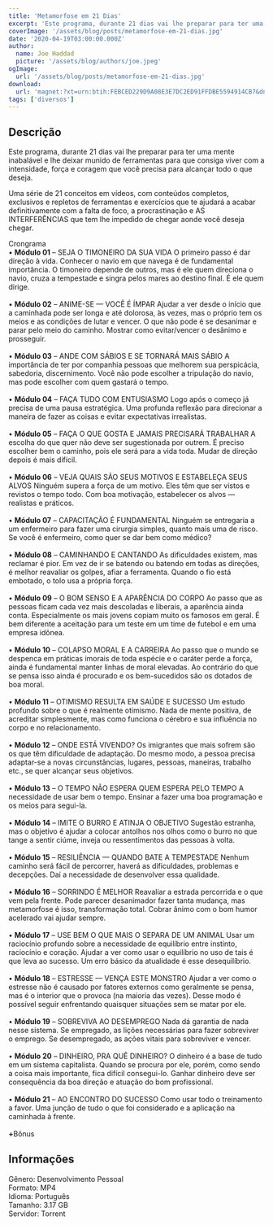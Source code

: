 ```yaml
---
title: 'Metamorfose em 21 Dias'
excerpt: 'Este programa, durante 21 dias vai lhe preparar para ter uma mente inabalável e lhe deixar munido de ferramentas para que consiga viver com a intensidade, força e coragem que você precisa para alcançar todo o que deseja.  Uma série de 21 conceitos em vídeos, com conteúdos completos, e'
coverImage: '/assets/blog/posts/metamorfose-em-21-dias.jpg'
date: '2020-04-19T03:00:00.000Z'
author:
  name: Joe Haddad
  picture: '/assets/blog/authors/joe.jpeg'
ogImage:
  url: '/assets/blog/posts/metamorfose-em-21-dias.jpg'
download:
  url: 'magnet:?xt=urn:btih:FEBCED229D9A08E3E7DC2ED91FFDBE5594914CB7&dn=Curso%20METAMORFOSE%20EM%2021%20DIAS%20-%20Nando%20Pinheiro%20%5b2019%5d&tr=udp%3a%2f%2ftracker.openbittorrent.com%3a1337%2fannounce&tr=udp%3a%2f%2ftracker.opentrackr.org%3a1337%2fannounce'
tags: ['diversos']
---
```

<h2>Descrição</h2>
<p></p><p>Este programa, durante 21 dias vai lhe preparar para ter uma mente inabalável e lhe deixar munido de ferramentas para que consiga viver com a intensidade, força e coragem que você precisa para alcançar todo o que deseja.</p><p>Uma série de 21 conceitos em vídeos, com conteúdos completos, exclusivos e repletos de ferramentas e exercícios que te ajudará a acabar definitivamente com a falta de foco, a procrastinação e AS INTERFERÊNCIAS que tem lhe impedido de chegar aonde você deseja chegar.</p><div class="su-spoiler su-spoiler-style-default su-spoiler-icon-plus su-spoiler-closed" data-anchor-in-url="no" data-scroll-offset="0"><div class="su-spoiler-title" role="button" tabindex="0"><span class="su-spoiler-icon"></span>Crongrama</div><div class="su-spoiler-content su-u-clearfix su-u-trim">• <strong>Módulo 01</strong> – SEJA O TIMONEIRO DA SUA VIDA O primeiro passo é dar direção à vida. Conhecer o navio em que navega é de fundamental importância. O timoneiro depende de outros, mas é ele quem direciona o navio, cruza a tempestade e singra pelos mares ao destino final. É ele quem dirige.<br/><br/>• <strong>Módulo 02</strong> – ANIME-SE — VOCÊ É ÍMPAR Ajudar a ver desde o início que a caminhada pode ser longa e até dolorosa, às vezes, mas o próprio tem os meios e as condições de lutar e vencer. O que não pode é se desanimar e parar pelo meio do caminho. Mostrar como evitar/vencer o desânimo e prosseguir.<br/><br/>• <strong>Módulo 03</strong> – ANDE COM SÁBIOS E SE TORNARÁ MAIS SÁBIO A importância de ter por companhia pessoas que melhorem sua perspicácia, sabedoria, discernimento. Você não pode escolher a tripulação do navio, mas pode escolher com quem gastará o tempo.<br/><br/>• <strong>Módulo 04</strong> – FAÇA TUDO COM ENTUSIASMO Logo após o começo já precisa de uma pausa estratégica. Uma profunda reflexão para direcionar a maneira de fazer as coisas e evitar expectativas irrealistas.<br/><br/>• <strong>Módulo 05</strong> – FAÇA O QUE GOSTA E JAMAIS PRECISARÁ TRABALHAR A escolha do que quer não deve ser sugestionada por outrem. É preciso escolher bem o caminho, pois ele será para a vida toda. Mudar de direção depois é mais difícil.<br/><br/>• <strong>Módulo 06</strong> – VEJA QUAIS SÃO SEUS MOTIVOS E ESTABELEÇA SEUS ALVOS Ninguém supera a força de um motivo. Eles têm que ser vistos e revistos o tempo todo. Com boa motivação, estabelecer os alvos — realistas e práticos.<br/><br/>• <strong>Módulo 07</strong> – CAPACITAÇÃO É FUNDAMENTAL Ninguém se entregaria a um enfermeiro para fazer uma cirurgia simples, quanto mais uma de risco. Se você é enfermeiro, como quer se dar bem como médico?<br/><br/>• <strong>Módulo 08</strong> – CAMINHANDO E CANTANDO As dificuldades existem, mas reclamar é pior. Em vez de ir se batendo ou batendo em todas as direções, é melhor reavaliar os golpes, afiar a ferramenta. Quando o fio está embotado, o tolo usa a própria força.<br/><br/>• <strong>Módulo 09</strong> – O BOM SENSO E A APARÊNCIA DO CORPO Ao passo que as pessoas ficam cada vez mais descoladas e liberais, a aparência ainda conta. Especialmente os mais jovens copiam muito os famosos em geral. É bem diferente a aceitação para um teste em um time de futebol e em uma empresa idônea.<br/><br/>• <strong>Módulo 10</strong> – COLAPSO MORAL E A CARREIRA Ao passo que o mundo se despenca em práticas imorais de toda espécie e o caráter perde a força, ainda é fundamental manter linhas de moral elevadas. Ao contrário do que se pensa isso ainda é procurado e os bem-sucedidos são os dotados de boa moral.<br/><br/>• <strong>Módulo 11</strong> – OTIMISMO RESULTA EM SAÚDE E SUCESSO Um estudo profundo sobre o que é realmente otimismo. Nada de mente positiva, de acreditar simplesmente, mas como funciona o cérebro e sua influência no corpo e no relacionamento.<br/><br/>• <strong>Módulo 12</strong> – ONDE ESTÁ VIVENDO? Os imigrantes que mais sofrem são os que têm dificuldade de adaptação. Do mesmo modo, a pessoa precisa adaptar-se a novas circunstâncias, lugares, pessoas, maneiras, trabalho etc., se quer alcançar seus objetivos.<br/><br/>• <strong>Módulo 13</strong> – O TEMPO NÃO ESPERA QUEM ESPERA PELO TEMPO A necessidade de usar bem o tempo. Ensinar a fazer uma boa programação e os meios para segui-la.<br/><br/>• <strong>Módulo 14</strong> – IMITE O BURRO E ATINJA O OBJETIVO Sugestão estranha, mas o objetivo é ajudar a colocar antolhos nos olhos como o burro no que tange a sentir ciúme, inveja ou ressentimentos das pessoas à volta.<br/><br/>• <strong>Módulo 15</strong> – RESILIÊNCIA — QUANDO BATE A TEMPESTADE Nenhum caminho será fácil de percorrer, haverá as dificuldades, problemas e decepções. Daí a necessidade de desenvolver essa qualidade.<br/><br/>• <strong>Módulo 16</strong> – SORRINDO É MELHOR Reavaliar a estrada percorrida e o que vem pela frente. Pode parecer desanimador fazer tanta mudança, mas metamorfose é isso, transformação total. Cobrar ânimo com o bom humor acelerado vai ajudar sempre.<br/><br/>• <strong>Módulo 17</strong> – USE BEM O QUE MAIS O SEPARA DE UM ANIMAL Usar um raciocínio profundo sobre a necessidade de equilíbrio entre instinto, raciocínio e coração. Ajudar a ver como usar o equilíbrio no uso de tais é que leva ao sucesso. Um erro básico da atualidade é esse desequilíbrio.<br/><br/>• <strong>Módulo 18</strong> – ESTRESSE — VENÇA ESTE MONSTRO Ajudar a ver como o estresse não é causado por fatores externos como geralmente se pensa, mas é o interior que o provoca (na maioria das vezes). Desse modo é possível seguir enfrentando quaisquer situações sem se matar por ele.<br/><br/>• <strong>Módulo 19</strong> – SOBREVIVA AO DESEMPREGO Nada dá garantia de nada nesse sistema. Se empregado, as lições necessárias para fazer sobreviver o emprego. Se desempregado, as ações vitais para sobreviver e vencer.<br/><br/>• <strong>Módulo 20</strong> – DINHEIRO, PRA QUÊ DINHEIRO? O dinheiro é a base de tudo em um sistema capitalista. Quando se procura por ele, porém, como sendo a coisa mais importante, fica difícil consegui-lo. Ganhar dinheiro deve ser consequência da boa direção e atuação do bom profissional.<br/><br/>• <strong>Módulo 21</strong> – AO ENCONTRO DO SUCESSO Como usar todo o treinamento a favor. Uma junção de tudo o que foi considerado e a aplicação na caminhada à frente.<br/><br/><strong>+</strong>Bônus<br/></div></div><h2>Informações</h2><p>Gênero: Desenvolvimento Pessoal<br/>Formato: MP4<br/>Idioma: Português<br/>Tamanho: 3.17 GB<br/>Servidor: Torrent</p>